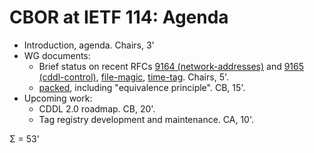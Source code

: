 CBOR at IETF 114: Agenda
========================

* Introduction, agenda. Chairs, 3'
* WG documents:
    * Brief status on recent RFCs [9164 (network-addresses)](https://datatracker.ietf.org/doc/rfc9164/) and [9165 (cddl-control)](https://datatracker.ietf.org/doc/rfc9165/), [file-magic](https://datatracker.ietf.org/doc/draft-ietf-cbor-file-magic/), [time-tag](https://datatracker.ietf.org/doc/draft-ietf-cbor-time-tag/). Chairs, 5'.
    <!-- Time tag can grow to a few words if SEDATE progresses -->
    * [packed](https://datatracker.ietf.org/doc/draft-ietf-cbor-packed/), including "equivalence principle". CB, 15'.
* Upcoming work:
    * CDDL 2.0 roadmap. CB, 20'.
    * Tag registry development and maintenance. CA, 10'.

Σ = 53'
